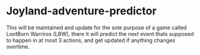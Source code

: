 # Joyland-adventure-predictor
This will be maintained and update for the sole purpose of a game called LootBorn Warriros (LBW), there it will predict the next event thats supposed to happen in at most 3 actions, and get updated if anything changes overtime.
